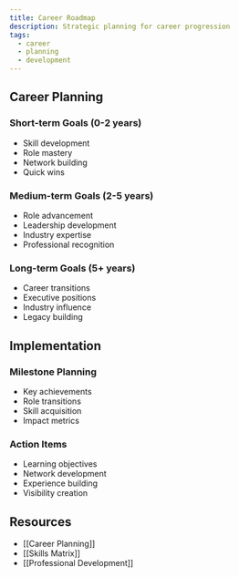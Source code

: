 ```yaml
---
title: Career Roadmap
description: Strategic planning for career progression
tags:
  - career
  - planning
  - development
---
```


## Career Planning

### Short-term Goals (0-2 years)

- Skill development
- Role mastery
- Network building
- Quick wins

### Medium-term Goals (2-5 years)

- Role advancement
- Leadership development
- Industry expertise
- Professional recognition

### Long-term Goals (5+ years)

- Career transitions
- Executive positions
- Industry influence
- Legacy building

## Implementation

### Milestone Planning

- Key achievements
- Role transitions
- Skill acquisition
- Impact metrics

### Action Items

- Learning objectives
- Network development
- Experience building
- Visibility creation

## Resources

- [[Career Planning]]
- [[Skills Matrix]]
- [[Professional Development]]
